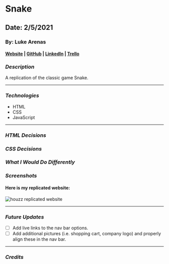 # Snake

## Date: 2/5/2021

### By: Luke Arenas

#### [Website](https://lukearenas.github.io/Personal-Website/) | [GitHub](https://github.com/LukeArenas) | [LinkedIn](https://www.linkedin.com/in/lukearenas/) | [Trello](https://trello.com/b/VDEvoalZ/snake)

### ***Description***

A replication of the classic game Snake. 

***

### ***Technologies***

* HTML
* CSS
* JavaScript

***

### ***HTML Decisions***


### ***CSS Decisions***


### ***What I Would Do Differently***


### ***Screenshots***

#### Here is my replicated website:
![houzz replicated website](houzz_replicated_website.PNG)

***

### ***Future Updates***

- [ ] Add live links to the nav bar options.
- [ ] Add additional pictures (i.e. shopping cart, company logo) and properly align these in the nav bar.

***

### ***Credits***

